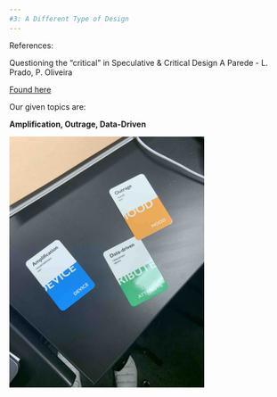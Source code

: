```yaml
---
#3: A Different Type of Design 
---
```

References:

Questioning the “critical” in Speculative & Critical Design
A Parede - L. Prado, P. Oliveira

[Found here](https://medium.com/a-parede/questioning-the-critical-in-speculative-critical-design-5a355cac2ca4)

Our given topics are:

**Amplification, Outrage, Data-Driven**

<img src = "/img/parameters.jpg" width = "350" height = "450" >


